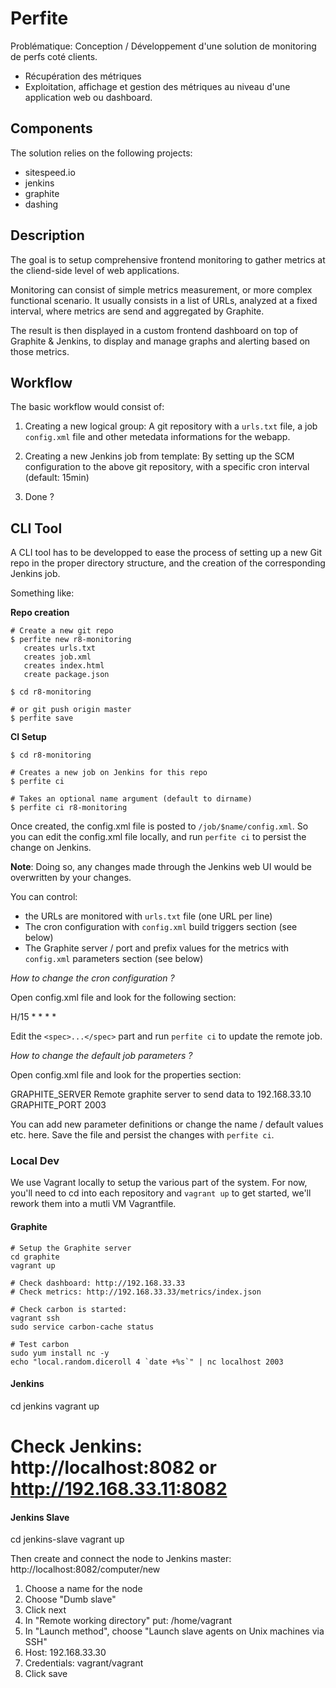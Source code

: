 # Perfite

Problématique: Conception / Développement d'une solution de monitoring
de perfs coté clients.

- Récupération des métriques
- Exploitation, affichage et gestion des métriques au niveau d'une
  application web ou dashboard.

## Components

The solution relies on the following projects:

- sitespeed.io
- jenkins
- graphite
- dashing

## Description

The goal is to setup comprehensive frontend monitoring to gather metrics at the cliend-side level of web applications.

Monitoring can consist of simple metrics measurement, or more complex functional scenario. It usually consists in a list of URLs, analyzed at a fixed interval, where metrics are send and aggregated by Graphite.

The result is then displayed in a custom frontend dashboard on top of Graphite & Jenkins, to display and manage graphs and alerting based on those metrics.

## Workflow

The basic workflow would consist of:

1. Creating a new logical group: A git repository with a `urls.txt` file, a job `config.xml` file and other metedata informations for the webapp.

2. Creating a new Jenkins job from template: By setting up the SCM configuration to the above git repository, with a specific cron interval (default: 15min)

3. Done ?

## CLI Tool

A CLI tool has to be developped to ease the process of setting up a new Git repo in the proper directory structure, and the creation of the corresponding Jenkins job.

Something like:

**Repo creation**

    # Create a new git repo
    $ perfite new r8-monitoring
       creates urls.txt
       creates job.xml
       creates index.html
       create package.json

    $ cd r8-monitoring

    # or git push origin master
    $ perfite save

**CI Setup**

    $ cd r8-monitoring

    # Creates a new job on Jenkins for this repo
    $ perfite ci

    # Takes an optional name argument (default to dirname)
    $ perfite ci r8-monitoring

Once created, the config.xml file is posted to `/job/$name/config.xml`. So you can edit the config.xml file locally, and run `perfite ci` to persist the change on Jenkins.

**Note**: Doing so, any changes made through the Jenkins web UI would be overwritten by your changes.

You can control:

- the URLs are monitored with `urls.txt` file (one URL per line)
- The cron configuration with `config.xml` build triggers section (see below)
- The Graphite server / port and prefix values for the metrics with `config.xml` parameters section (see below)

*How to change the cron configuration ?*

Open config.xml file and look for the following section:

  <triggers>
    <hudson.triggers.TimerTrigger>
      <spec>H/15 * * * *</spec>
    </hudson.triggers.TimerTrigger>
  </triggers>

Edit the `<spec>...</spec>` part and run `perfite ci` to update the remote job.

*How to change the default job parameters ?*

Open config.xml file and look for the properties section:

  <properties>
    <hudson.model.ParametersDefinitionProperty>
      <parameterDefinitions>
        <hudson.model.StringParameterDefinition>
          <name>GRAPHITE_SERVER</name>
          <description>Remote graphite server to send data to</description>
          <defaultValue>192.168.33.10</defaultValue>
        </hudson.model.StringParameterDefinition>
        <hudson.model.StringParameterDefinition>
          <name>GRAPHITE_PORT</name>
          <description></description>
          <defaultValue>2003</defaultValue>
        </hudson.model.StringParameterDefinition>
      </parameterDefinitions>
    </hudson.model.ParametersDefinitionProperty>
  </properties>

You can add new parameter definitions or change the name / default values etc.
here. Save the file and persist the changes with `perfite ci`.

### Local Dev

We use Vagrant locally to setup the various part of the system. For now,
you'll need to cd into each repository and `vagrant up` to get started, we'll
rework them into a mutli VM Vagrantfile.

#### Graphite

    # Setup the Graphite server
    cd graphite
    vagrant up

    # Check dashboard: http://192.168.33.33
    # Check metrics: http://192.168.33.33/metrics/index.json

    # Check carbon is started:
    vagrant ssh
    sudo service carbon-cache status

    # Test carbon
    sudo yum install nc -y
    echo "local.random.diceroll 4 `date +%s`" | nc localhost 2003

#### Jenkins

  cd jenkins
  vagrant up

  # Check Jenkins: http://localhost:8082 or http://192.168.33.11:8082

#### Jenkins Slave
  
  cd jenkins-slave
  vagrant up

Then create and connect the node to Jenkins master: http://localhost:8082/computer/new

1. Choose a name for the node
2. Choose "Dumb slave"
3. Click next
4. In "Remote working directory" put: /home/vagrant
5. In "Launch method", choose "Launch slave agents on Unix machines via SSH"
6. Host: 192.168.33.30
7. Credentials: vagrant/vagrant
8. Click save


